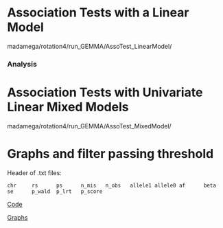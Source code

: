 # Association Tests with a Linear Model

madamega/rotation4/run_GEMMA/AssoTest_LinearModel/

### Analysis


# Association Tests with Univariate Linear Mixed Models

madamega/rotation4/run_GEMMA/AssoTest_MixedModel/


# Graphs and filter passing threshold

Header of .txt files:

```
chr     rs      ps      n_mis   n_obs   allele1 allele0 af      beta    se      p_wald  p_lrt   p_score
```

[Code](plot_manhattan.py)

[Graphs](out)
